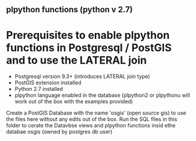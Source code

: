 ## plpython functions (python v 2.7)

# Prerequisites to enable plpython functions in Postgresql / PostGIS and to use the LATERAL join

* Postgresql version 9.3+ (introduces LATERAL join type)
* PostGIS extension installed
* Python 2.7 installed
* plpython language enabled in the database (plpython2 or plpythonu will work out of the box with the examples provided)

Create a PostGIS Database with the name 'osgis' (open source gis) to use the files here without any edits out of the box.
Run the SQL files in this folder to cerate the Datavbse views and plpython functions insid ethe databae osgis (owned by postgres db user)
